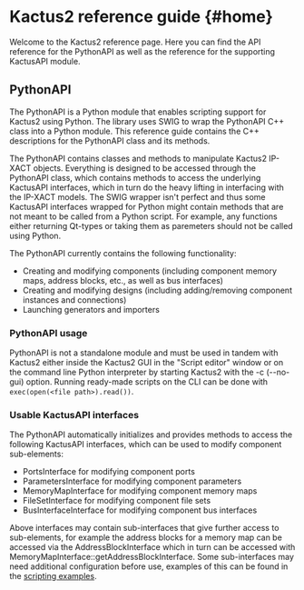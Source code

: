 # Kactus2 reference guide {#home}

Welcome to the Kactus2 reference page. Here you can find the API reference for the PythonAPI as well as the reference for the supporting KactusAPI module.

## PythonAPI

The PythonAPI is a Python module that enables scripting support for Kactus2 using Python. The library uses SWIG to wrap the PythonAPI C++ class into a Python module. This reference guide contains the C++ descriptions for the PythonAPI class and its methods.

The PythonAPI contains classes and methods to manipulate Kactus2 IP-XACT objects. Everything is designed to be accessed through the PythonAPI class, which contains methods to access the underlying KactusAPI interfaces, which in turn do the heavy lifting in interfacing with the IP-XACT models. The SWIG wrapper isn't perfect and thus some KactusAPI interfaces wrapped for Python might contain methods that are not meant to be called from a Python script. For example, any functions either returning Qt-types or taking them as paremeters should not be called using Python.

The PythonAPI currently contains the following functionality:
- Creating and modifying components (including component memory maps, address blocks, etc., as well as bus interfaces)
- Creating and modifying designs (including adding/removing component instances and connections)
- Launching generators and importers

### PythonAPI usage

PythonAPI is not a standalone module and must be used in tandem with Kactus2 either inside the Kactus2 GUI in the "Script editor" window or on the command line Python interpreter by starting Kactus2 with the -c (--no-gui) option. Running ready-made scripts on the CLI can be done with `exec(open(<file path>).read())`.

### Usable KactusAPI interfaces

The PythonAPI automatically initializes and provides methods to access the following KactusAPI interfaces, which can be used to modify component sub-elements:

- PortsInterface for modifying component ports
- ParametersInterface for modifying component parameters
- MemoryMapInterface for modifying component memory maps
- FileSetInterface for modifying component file sets
- BusInterfaceInterface for modifying component bus interfaces

Above interfaces may contain sub-interfaces that give further access to sub-elements, for example the address blocks for a memory map can be accessed via the AddressBlockInterface which in turn can be accessed with MemoryMapInterface::getAddressBlockInterface. Some sub-interfaces may need additional configuration before use, examples of this can be found in the [scripting examples](#examples).

